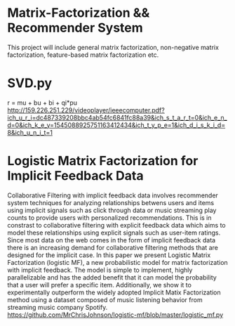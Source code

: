 # Matrix-Factorization && Recommender System
This project will include general matrix factorization, non-negative matrix factorization, feature-based matrix factorization etc.

#  SVD.py
r = mu + bu + bi + qi*pu
http://159.226.251.229/videoplayer/ieeecomputer.pdf?ich_u_r_i=dc487339208bbc4ab54fc6841fc88a39&ich_s_t_a_r_t=0&ich_e_n_d=0&ich_k_e_y=1545088925751163412434&ich_t_y_p_e=1&ich_d_i_s_k_i_d=8&ich_u_n_i_t=1



# Logistic Matrix Factorization for Implicit Feedback Data
Collaborative Filtering with implicit feedback data involves recommender system techniques for analyzing relationships betwens users and items
using implicit signals such as click through data or music streaming play counts to provide users with personalized recommendations. This is
in constrast to collaborative filtering with explicit feedback data which aims to model these relationships using explicit signals such as
user-item ratings. Since most data on the web comes in the form of implicit feedback data there is an increasing demand for collaborative filtering
methods that are designed for the implicit case. In this paper we present Logistic Matrix Factorization (logistic MF), a new probabilistic model for
matrix factorization with implicit feedback. The model is simple to implement, highly parallelizable and has the added benefit that it can model the
probability that a user will prefer a specific item. Additionally, we show it to experimentally outperform the widely adopted Implicit Matix Factorization method using a
dataset composed of music listening behavior from streaming music company Spotify.
https://github.com/MrChrisJohnson/logistic-mf/blob/master/logistic_mf.py

